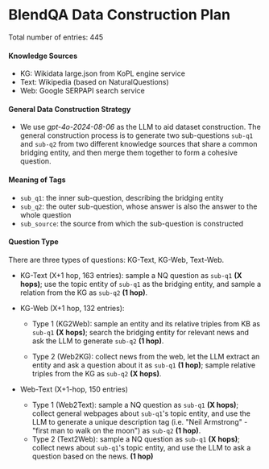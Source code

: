 # BlendQA Data Construction Plan

Total number of entries: 445

#### Knowledge Sources

- KG: Wikidata large.json from KoPL engine service
- Text: Wikipedia (based on NaturalQuestions)
- Web: Google SERPAPI search service

#### General Data Construction Strategy

- We use *gpt-4o-2024-08-06* as the LLM to aid dataset construction. The general construction process is to generate two sub-questions `sub-q1` and `sub-q2` from two different knowledge sources that share a common bridging entity, and then merge them together to form a cohesive question. 

#### Meaning of Tags

- `sub_q1`: the inner sub-question, describing the bridging entity
- `sub_q2`: the outer sub-question, whose answer is also the answer to the whole question
- `sub_source`: the source from which the sub-question is constructed

#### Question Type

There are three types of questions: KG-Text, KG-Web, Text-Web.

- KG-Text (X+1 hop, 163 entries): sample a NQ question as `sub-q1` **(X hops)**; use the topic entity of `sub-q1` as the bridging entity, and sample a relation from the KG as `sub-q2` **(1 hop)**.

- KG-Web (X+1 hop, 132 entries): 

    - Type 1 (KG2Web): sample an entity and its relative triples from KB as `sub-q1` **(X hops)**; search the bridging entity for relevant news and ask the LLM to generate `sub-q2` **(1 hop)**.

    - Type 2 (Web2KG): collect news from the web, let the LLM extract an entity and ask a question about it as `sub-q1` **(1 hop)**; sample relative triples from the KG as `sub-q2` **(X hops)**.

- Web-Text (X+1-hop, 150 entries)
    - Type 1 (Web2Text): sample a NQ question as `sub-q1` **(X hops)**; collect general webpages about `sub-q1`'s topic entity, and use the LLM to generate a unique description tag (i.e. "Neil Armstrong" - "first man to walk on the moon") as `sub-q2` **(1 hop)**.
    - Type 2 (Text2Web): sample a NQ question as `sub-q1` **(X hops)**; collect news about `sub-q1`'s topic entity, and use the LLM to ask a question based on the news. **(1 hop)**


